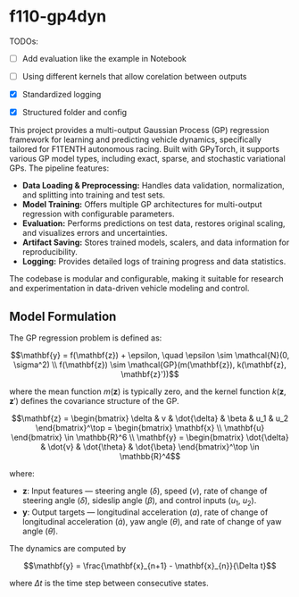 # f110-gp4dyn

TODOs:

- [ ] Add evaluation like the example in Notebook
- [ ] Using different kernels that allow corelation between outputs
- [x] Standardized logging
- [x] Structured folder and config 


This project provides a multi-output Gaussian Process (GP) regression framework for learning and predicting vehicle dynamics, specifically tailored for F1TENTH autonomous racing. Built with GPyTorch, it supports various GP model types, including exact, sparse, and stochastic variational GPs. The pipeline features:

- **Data Loading & Preprocessing:** Handles data validation, normalization, and splitting into training and test sets.
- **Model Training:** Offers multiple GP architectures for multi-output regression with configurable parameters.
- **Evaluation:** Performs predictions on test data, restores original scaling, and visualizes errors and uncertainties.
- **Artifact Saving:** Stores trained models, scalers, and data information for reproducibility.
- **Logging:** Provides detailed logs of training progress and data statistics.

The codebase is modular and configurable, making it suitable for research and experimentation in data-driven vehicle modeling and control.

## Model Formulation

The GP regression problem is defined as:

```math
\mathbf{y} = f(\mathbf{z}) + \epsilon, \quad \epsilon \sim \mathcal{N}(0, \sigma^2) \\
f(\mathbf{z}) \sim \mathcal{GP}(m(\mathbf{z}), k(\mathbf{z}, \mathbf{z}'))
```

where the mean function $m(\mathbf{z})$ is typically zero, and the kernel function $k(\mathbf{z}, \mathbf{z}')$ defines the covariance structure of the GP.

```math
\mathbf{z} = \begin{bmatrix}
\delta & v & \dot{\delta} & \beta & u_1 & u_2
\end{bmatrix}^\top = \begin{bmatrix} \mathbf{x} \\ \mathbf{u} \end{bmatrix} \in \mathbb{R}^6 \\
\mathbf{y} = \begin{bmatrix}
\dot{\delta} & \dot{v} & \dot{\theta} & \dot{\beta}
\end{bmatrix}^\top \in \mathbb{R}^4
```

where:
- $\mathbf{z}$: Input features — steering angle ($\delta$), speed ($v$), rate of change of steering angle ($\dot{\delta}$), sideslip angle ($\beta$), and control inputs ($u_1$, $u_2$).
- $\mathbf{y}$: Output targets — longitudinal acceleration ($a$), rate of change of longitudinal acceleration ($\dot{a}$), yaw angle ($\theta$), and rate of change of yaw angle ($\dot{\theta}$).

The dynamics are computed by 

```math
\mathbf{y} = \frac{\mathbf{x}_{n+1} - \mathbf{x}_{n}}{\Delta t}
```

where $\Delta t$ is the time step between consecutive states.